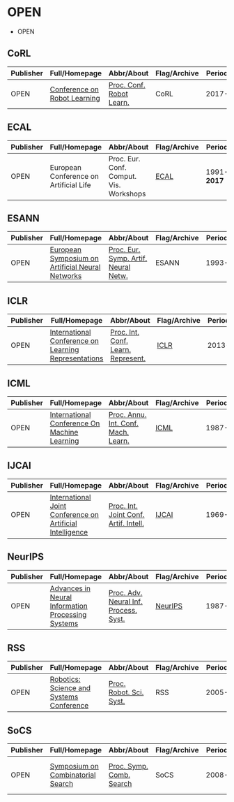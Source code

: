 # OPEN

- OPEN

## CoRL

|Publisher|Full/Homepage|Abbr/About|Flag/Archive|Period|Top|CCF|CAS|JCR|IF|Type|
|-|-|-|-|-|-|-|-|-|-|-|
|OPEN|[Conference on Robot Learning](https://www.corl.org/)|[Proc. Conf. Robot Learn.](https://www.corl.org/)|CoRL|2017-|False|||||Robotics|

## ECAL

|Publisher|Full/Homepage|Abbr/About|Flag/Archive|Period|Top|CCF|CAS|JCR|IF|Type|
|-|-|-|-|-|-|-|-|-|-|-|
|OPEN|European Conference on Artificial Life|Proc. Eur. Conf. Comput. Vis. Workshops|[ECAL](https://link.springer.com/conference/ecal)|1991-**2017**|False|||||Computer Vision; European Conference|

## ESANN

|Publisher|Full/Homepage|Abbr/About|Flag/Archive|Period|Top|CCF|CAS|JCR|IF|Type|
|-|-|-|-|-|-|-|-|-|-|-|
|OPEN|[European Symposium on Artificial Neural Networks](https://www.esann.org/)|[Proc. Eur. Symp. Artif. Neural Netw.](https://www.esann.org/)|ESANN|1993-|False|||||European Conference; Neural Networks|

## ICLR

|Publisher|Full/Homepage|Abbr/About|Flag/Archive|Period|Top|CCF|CAS|JCR|IF|Type|
|-|-|-|-|-|-|-|-|-|-|-|
|OPEN|[International Conference on Learning Representations](https://iclr.cc)|[Proc. Int. Conf. Learn. Represent.](https://iclr.cc/)|[ICLR](https://openreview.net/group?id=ICLR.cc)|2013-|False|||||Artificial Intelligence; Machine Learning|

## ICML

|Publisher|Full/Homepage|Abbr/About|Flag/Archive|Period|Top|CCF|CAS|JCR|IF|Type|
|-|-|-|-|-|-|-|-|-|-|-|
|OPEN|[International Conference On Machine Learning](https://icml.cc)|[Proc. Annu. Int. Conf. Mach. Learn.](https://icml.cc/)|[ICML](https://proceedings.mlr.press/)|1987-|False|A||||Artificial Intelligence; Machine Learning|

## IJCAI

|Publisher|Full/Homepage|Abbr/About|Flag/Archive|Period|Top|CCF|CAS|JCR|IF|Type|
|-|-|-|-|-|-|-|-|-|-|-|
|OPEN|[International Joint Conference on Artificial Intelligence](https://www.ijcai.org)|[Proc. Int. Joint Conf. Artif. Intell.](https://2025.ijcai.org/)|[IJCAI](https://www.ijcai.org/all_proceedings)|1969-|False|A||||Artificial Intelligence; Machine Learning|

## NeurIPS

|Publisher|Full/Homepage|Abbr/About|Flag/Archive|Period|Top|CCF|CAS|JCR|IF|Type|
|-|-|-|-|-|-|-|-|-|-|-|
|OPEN|[Advances in Neural Information Processing Systems](https://nips.cc/)|[Proc. Adv. Neural Inf. Process. Syst.](https://nips.cc/)|[NeurIPS](https://proceedings.neurips.cc/)|1987-|False|A||||Artificial Intelligence; Machine Learning|

## RSS

|Publisher|Full/Homepage|Abbr/About|Flag/Archive|Period|Top|CCF|CAS|JCR|IF|Type|
|-|-|-|-|-|-|-|-|-|-|-|
|OPEN|[Robotics: Science and Systems Conference](https://roboticsconference.org)|[Proc. Robot. Sci. Syst.](https://roboticsconference.org)|RSS|2005-|False|||||Robotics|

## SoCS

|Publisher|Full/Homepage|Abbr/About|Flag/Archive|Period|Top|CCF|CAS|JCR|IF|Type|
|-|-|-|-|-|-|-|-|-|-|-|
|OPEN|[Symposium on Combinatorial Search](http://search-conference.org)|[Proc. Symp. Comb. Search](https://socs25.search-conference.org/)|SoCS|2008-|False|||||Combinatorial Optimization; Heuristic Search|

